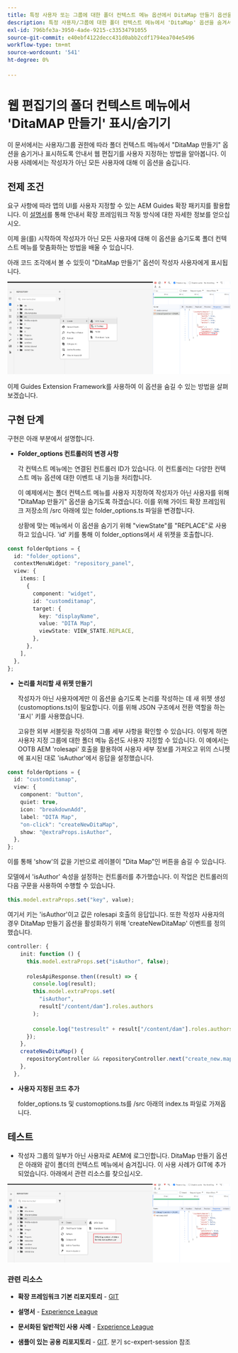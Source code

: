 ```yaml
---
title: 특정 사용자 또는 그룹에 대한 폴더 컨텍스트 메뉴 옵션에서 DitaMap 만들기 옵션을 숨깁니다.
description: 특정 사용자/그룹에 대한 폴더 컨텍스트 메뉴에서 'DitaMap' 옵션을 숨겨서 웨비저를 사용자 지정하는 방법을 알아봅니다
exl-id: 796bfe3a-3950-4ade-9215-c33534791055
source-git-commit: e40ebf4122decc431d0abb2cdf1794ea704e5496
workflow-type: tm+mt
source-wordcount: '541'
ht-degree: 0%

---
```


# 웹 편집기의 폴더 컨텍스트 메뉴에서 &#39;DitaMAP 만들기&#39; 표시/숨기기

이 문서에서는 사용자/그룹 권한에 따라 폴더 컨텍스트 메뉴에서 &quot;DitaMap 만들기&quot; 옵션을 숨기거나 표시하도록 안내서 웹 편집기를 사용자 지정하는 방법을 알아봅니다.
이 사용 사례에서는 작성자가 아닌 모든 사용자에 대해 이 옵션을 숨깁니다.

## 전제 조건

요구 사항에 따라 앱의 UI를 사용자 지정할 수 있는 AEM Guides 확장 패키지를 활용합니다.
이 [설명서](https://github.com/adobe/guides-extension/tree/main)를 통해 안내서 확장 프레임워크 작동 방식에 대한 자세한 정보를 얻으십시오.

이제 을(를) 시작하여 작성자가 아닌 모든 사용자에 대해 이 옵션을 숨기도록 폴더 컨텍스트 메뉴를 맞춤화하는 방법을 배울 수 있습니다.

아래 코드 조각에서 볼 수 있듯이 &quot;DitaMap 만들기&quot; 옵션이 작성자 사용자에게 표시됩니다.

![DitaMap 만들기 옵션 표시](../../../assets/authoring/ditamap-show-author.png)

이제 Guides Extension Framework를 사용하여 이 옵션을 숨길 수 있는 방법을 살펴보겠습니다.

## 구현 단계

구현은 아래 부분에서 설명합니다.

- **Folder_options 컨트롤러의 변경 사항**

  각 컨텍스트 메뉴에는 연결된 컨트롤러 ID가 있습니다. 이 컨트롤러는 다양한 컨텍스트 메뉴 옵션에 대한 이벤트 내 기능을 처리합니다.

  이 예제에서는 폴더 컨텍스트 메뉴를 사용자 지정하여 작성자가 아닌 사용자를 위해 &quot;DitaMap 만들기&quot; 옵션을 숨기도록 하겠습니다. 이를 위해 가이드 확장 프레임워크 저장소의 /src 아래에 있는 folder_options.ts 파일을 변경합니다.

  상황에 맞는 메뉴에서 이 옵션을 숨기기 위해 &quot;viewState&quot;를 &quot;REPLACE&quot;로 사용하고 있습니다.
&#39;id&#39; 키를 통해 이 folder_options에서 새 위젯을 호출합니다.

```typescript
const folderOptions = {
  id: "folder_options",
  contextMenuWidget: "repository_panel",
  view: {
    items: [
      {
        component: "widget",
        id: "customditamap",
        target: {
          key: "displayName",
          value: "DITA Map",
          viewState: VIEW_STATE.REPLACE,
        },
      },
    ],
  },
};
```

- **논리를 처리할 새 위젯 만들기**

  작성자가 아닌 사용자에게만 이 옵션을 숨기도록 논리를 작성하는 데 새 위젯 생성(customoptions.ts)이 필요합니다. 이를 위해 JSON 구조에서 전환 역할을 하는 &#39;표시&#39; 키를 사용했습니다.

  고유한 외부 서블릿을 작성하여 그룹 세부 사항을 확인할 수 있습니다. 이렇게 하면 사용자 지정 그룹에 대한 폴더 메뉴 옵션도 사용자 지정할 수 있습니다.
이 예에서는 OOTB AEM &#39;rolesapi&#39; 호출을 활용하여 사용자 세부 정보를 가져오고 위의 스니펫에 표시된 대로 &#39;isAuthor&#39;에서 응답을 설정했습니다.

```typescript
const folderOptions = {
  id: "customditamap",
  view: {
    component: "button",
    quiet: true,
    icon: "breakdownAdd",
    label: "DITA Map",
    "on-click": "createNewDitaMap",
    show: "@extraProps.isAuthor",
  },
};
```

이를 통해 &#39;show&#39;의 값을 기반으로 레이블이 &quot;Dita Map&quot;인 버튼을 숨길 수 있습니다.

모델에서 &#39;isAuthor&#39; 속성을 설정하는 컨트롤러를 추가했습니다. 이 작업은 컨트롤러의 다음 구문을 사용하여 수행할 수 있습니다.

```typescript
this.model.extraProps.set("key", value);
```

여기서 키는 &#39;isAuthor&#39;이고 값은 rolesapi 호출의 응답입니다.
또한 작성자 사용자의 경우 DitaMap 만들기 옵션을 활성화하기 위해 &#39;createNewDitaMap&#39; 이벤트를 정의했습니다.

```typescript
controller: {
    init: function () {
      this.model.extraProps.set("isAuthor", false);

      rolesApiResponse.then((result) => {
        console.log(result);
        this.model.extraProps.set(
          "isAuthor",
          result["/content/dam"].roles.authors
        );

        console.log("testresult" + result["/content/dam"].roles.authors);
      });
    },
    createNewDitaMap() {
      repositoryController && repositoryController.next("create_new.map");
    },
  },
```

- **사용자 지정된 코드 추가**

  folder_options.ts 및 customoptions.ts를 /src 아래의 index.ts 파일로 가져옵니다.

## 테스트

- 작성자 그룹의 일부가 아닌 사용자로 AEM에 로그인합니다. DitaMap 만들기 옵션은 아래와 같이 폴더의 컨텍스트 메뉴에서 숨겨집니다.
이 사용 사례가 GIT에 추가되었습니다. 아래에서 관련 리소스를 찾으십시오.

![DitaMap 만들기 옵션 숨기기](../../../assets/authoring/ditamap-hide-non-author.png)

### 관련 리소스

- **확장 프레임워크 기본 리포지토리** - [GIT](https://github.com/adobe/guides-extension/tree/main)

- **설명서** - [Experience League](../../../../../guides-ui-extensions/aem_guides_framework/basic-customisation.md)

- **문서화된 일반적인 사용 사례** - [Experience League](../../../../../guides-ui-extensions/aem_guides_framework/jui-framework.md)

- **샘플이 있는 공용 리포지토리** - [GIT](https://github.com/adobe/guides-extension/tree/sc-expert-session). 분기 sc-expert-session 참조

```

```
